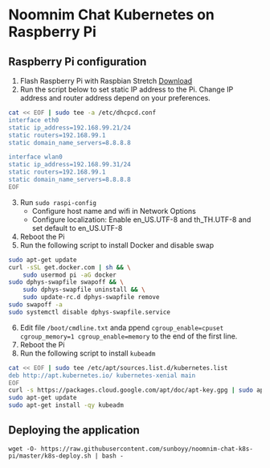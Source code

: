 # Noomnim Chat Kubernetes on Raspberry Pi

## Raspberry Pi configuration

1. Flash Raspberry Pi with Raspbian Stretch [Download](http://downloads.raspberrypi.org/raspbian/images/raspbian-2018-11-15/2018-11-13-raspbian-stretch.zip)
2. Run the script below to set static IP address to the Pi. Change IP address and router address depend on your preferences.

```sh
cat << EOF | sudo tee -a /etc/dhcpcd.conf
interface eth0
static ip_address=192.168.99.21/24
static routers=192.168.99.1
static domain_name_servers=8.8.8.8

interface wlan0
static ip_address=192.168.99.31/24
static routers=192.168.99.1
static domain_name_servers=8.8.8.8
EOF
```

3. Run `sudo raspi-config`
	- Configure host name and wifi in Network Options
	- Configure localization: Enable en_US.UTF-8 and th_TH.UTF-8 and set default to en_US.UTF-8
4. Reboot the Pi
5. Run the following script to install Docker and disable swap

```sh
sudo apt-get update
curl -sSL get.docker.com | sh && \
	sudo usermod pi -aG docker
sudo dphys-swapfile swapoff && \
	sudo dphys-swapfile uninstall && \
	sudo update-rc.d dphys-swapfile remove
sudo swapoff -a
sudo systemctl disable dphys-swapfile.service
```

6. Edit file `/boot/cmdline.txt` anda ppend `cgroup_enable=cpuset cgroup_memory=1 cgroup_enable=memory` to the end of the first line.
7. Reboot the Pi
8. Run the following script to install `kubeadm`

```sh
cat << EOF | sudo tee /etc/apt/sources.list.d/kubernetes.list
deb http://apt.kubernetes.io/ kubernetes-xenial main
EOF
curl -s https://packages.cloud.google.com/apt/doc/apt-key.gpg | sudo apt-key add -
sudo apt-get update
sudo apt-get install -qy kubeadm
```

## Deploying the application

```
wget -O- https://raw.githubusercontent.com/sunboyy/noomnim-chat-k8s-pi/master/k8s-deploy.sh | bash -
```
